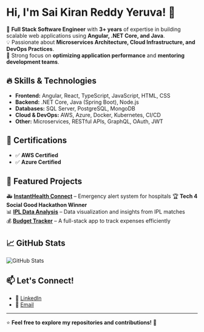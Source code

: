 # Hi, I'm Sai Kiran Reddy Yeruva! 👋  

🚀 **Full Stack Software Engineer** with **3+ years** of expertise in building scalable web applications using **Angular, .NET Core, and Java**.  
💡 Passionate about **Microservices Architecture, Cloud Infrastructure, and DevOps Practices**.  
🎯 Strong focus on **optimizing application performance** and **mentoring development teams**.  

## 🔥 Skills & Technologies  
- **Frontend:** Angular, React, TypeScript, JavaScript, HTML, CSS  
- **Backend:** .NET Core, Java (Spring Boot), Node.js  
- **Databases:** SQL Server, PostgreSQL, MongoDB  
- **Cloud & DevOps:** AWS, Azure, Docker, Kubernetes, CI/CD  
- **Other:** Microservices, RESTful APIs, GraphQL, OAuth, JWT  

## 📜 Certifications  
- ✅ **AWS Certified**  
- ✅ **Azure Certified**  

## 📂 Featured Projects  
🚑 **[InstantHealth Connect](https://github.com/saiyskr/emergency-app)** – Emergency alert system for hospitals 🏆 **Tech 4 Social Good Hackathon Winner**  
📊 **[IPL Data Analysis](https://github.com/saiyskr/IPL_data_analysis)** – Data visualization and insights from IPL matches  
💰 **[Budget Tracker](https://github.com/saiyskr/BudgetTracker)** – A full-stack app to track expenses efficiently  

## 📈 GitHub Stats  
![GitHub Stats](https://github-readme-stats.vercel.app/api?username=saiyeruva&show_icons=true&theme=radical)  

## 📫 Let's Connect!  
- 💼 [LinkedIn](https://www.linkedin.com/in/saikiranreddyy/)  
- 📧 [Email](mailto:syeruva2@buffalo.edu)  

---
⭐️ **Feel free to explore my repositories and contributions!** 🚀  


<!--
**saiyskr/saiyskr** is a ✨ _special_ ✨ repository because its `README.md` (this file) appears on your GitHub profile.

Here are some ideas to get you started:

- 🔭 I’m currently working on ...
- 🌱 I’m currently learning ...
- 👯 I’m looking to collaborate on ...
- 🤔 I’m looking for help with ...
- 💬 Ask me about ...
- 📫 How to reach me: ...
- 😄 Pronouns: ...
- ⚡ Fun fact: ...
-->
